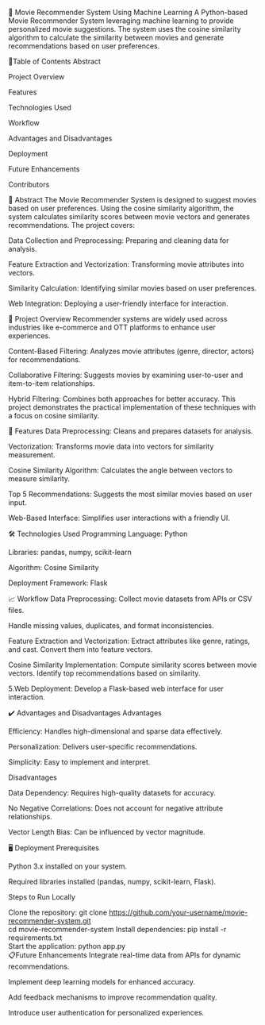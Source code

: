 
🎥 Movie Recommender System Using Machine Learning
A Python-based Movie Recommender System leveraging machine learning to provide personalized movie suggestions. The system uses the cosine similarity algorithm to calculate the similarity between movies and generate recommendations based on user preferences.

📜Table of Contents
Abstract

Project Overview

Features

Technologies Used

Workflow

Advantages and Disadvantages

Deployment

Future Enhancements

Contributors

📝 Abstract
The Movie Recommender System is designed to suggest movies based on user preferences. Using the cosine similarity algorithm, the system calculates similarity scores between movie vectors and generates recommendations. The project covers:

Data Collection and Preprocessing: Preparing and cleaning data for analysis.

Feature Extraction and Vectorization: Transforming movie attributes into vectors.

Similarity Calculation: Identifying similar movies based on user preferences.

Web Integration: Deploying a user-friendly interface for interaction.

🌟 Project Overview
Recommender systems are widely used across industries like e-commerce and OTT platforms to enhance user experiences.

Content-Based Filtering: Analyzes movie attributes (genre, director, actors) for recommendations.

Collaborative Filtering: Suggests movies by examining user-to-user and item-to-item relationships.

Hybrid Filtering: Combines both approaches for better accuracy. This project demonstrates the practical implementation of these techniques with a focus on cosine similarity.

🚀 Features
Data Preprocessing: Cleans and prepares datasets for analysis.

Vectorization: Transforms movie data into vectors for similarity measurement.

Cosine Similarity Algorithm: Calculates the angle between vectors to measure similarity.

Top 5 Recommendations: Suggests the most similar movies based on user input.

Web-Based Interface: Simplifies user interactions with a friendly UI.

🛠️ Technologies Used
Programming Language: Python

Libraries: pandas, numpy, scikit-learn

Algorithm: Cosine Similarity

Deployment Framework: Flask

📈 Workflow
Data Preprocessing: Collect movie datasets from APIs or CSV files.

Handle missing values, duplicates, and format inconsistencies.

Feature Extraction and Vectorization: Extract attributes like genre, ratings, and cast. Convert them into feature vectors.

Cosine Similarity Implementation: Compute similarity scores between movie vectors. Identify top recommendations based on similarity.

5.Web Deployment: Develop a Flask-based web interface for user interaction.

✔️ Advantages and Disadvantages
Advantages

Efficiency: Handles high-dimensional and sparse data effectively.

Personalization: Delivers user-specific recommendations.

Simplicity: Easy to implement and interpret.

Disadvantages

Data Dependency: Requires high-quality datasets for accuracy.

No Negative Correlations: Does not account for negative attribute relationships.

Vector Length Bias: Can be influenced by vector magnitude.

🖥️ Deployment
Prerequisites

Python 3.x installed on your system.

Required libraries installed (pandas, numpy, scikit-learn, Flask).

Steps to Run Locally

Clone the repository:
 git clone https://github.com/your-username/movie-recommender-system.git  
 cd movie-recommender-system 
Install dependencies:
 pip install -r requirements.txt  
Start the application:
python app.py  
📋Future Enhancements
Integrate real-time data from APIs for dynamic recommendations.

Implement deep learning models for enhanced accuracy.

Add feedback mechanisms to improve recommendation quality.

Introduce user authentication for personalized experiences.
